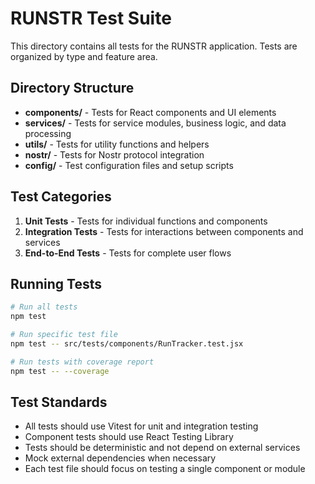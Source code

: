 # RUNSTR Test Suite

This directory contains all tests for the RUNSTR application. Tests are organized by type and feature area.

## Directory Structure

- **components/** - Tests for React components and UI elements
- **services/** - Tests for service modules, business logic, and data processing
- **utils/** - Tests for utility functions and helpers
- **nostr/** - Tests for Nostr protocol integration
- **config/** - Test configuration files and setup scripts

## Test Categories

1. **Unit Tests** - Tests for individual functions and components
2. **Integration Tests** - Tests for interactions between components and services
3. **End-to-End Tests** - Tests for complete user flows

## Running Tests

```bash
# Run all tests
npm test

# Run specific test file
npm test -- src/tests/components/RunTracker.test.jsx

# Run tests with coverage report
npm test -- --coverage
```

## Test Standards

- All tests should use Vitest for unit and integration testing
- Component tests should use React Testing Library
- Tests should be deterministic and not depend on external services
- Mock external dependencies when necessary
- Each test file should focus on testing a single component or module 